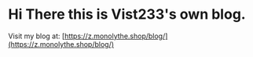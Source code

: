 # Hi There this is Vist233's own blog.

Visit my blog at: [https://z.monolythe.shop/blog/](https://z.monolythe.shop/blog/)